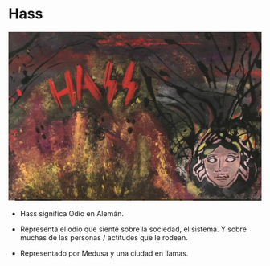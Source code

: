 # Hass

![](./img/08/Hass.jpg)

- Hass significa Odio en Alemán.

- Representa el odio que siente sobre la sociedad, el sistema. Y sobre muchas de las personas / actitudes que le rodean.

- Representado por Medusa y una ciudad en llamas.

